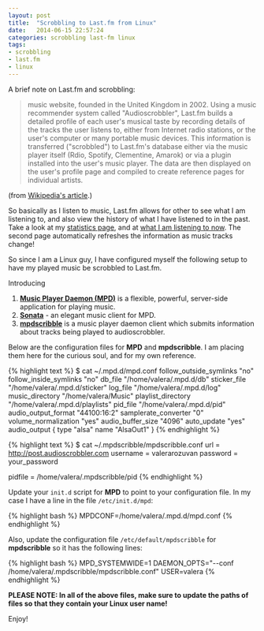 ```yaml
---
layout: post
title:  "Scrobbling to Last.fm from Linux"
date:   2014-06-15 22:57:24
categories: scrobbling last-fm linux
tags:
- scrobbling
- last.fm
- linux
---
```


A brief note on Last.fm and scrobbling:

> music website, founded in the United Kingdom in 2002. Using a music
recommender system called "Audioscrobbler", Last.fm builds a detailed
profile of each user's musical taste by recording details of the tracks
the user listens to, either from Internet radio stations, or the user's
computer or many portable music devices. This information is transferred
("scrobbled") to Last.fm's database either via the music player itself
(Rdio, Spotify, Clementine, Amarok) or via a plugin installed into the
user's music player. The data are then displayed on the user's profile
page and compiled to create reference pages for individual artists.

(from [Wikipedia's article](http://en.wikipedia.org/wiki/Last.fm).)

So basically as I listen to music, Last.fm allows for other to see
what I am listening to, and also view the history of what I have listened
to in the past. Take a look at my
[statistics page](http://www.last.fm/user/valerarozuvan), and at
[what I am listening to now](http://www.last.fm/user/valerarozuvan/now). The
second page automatically refreshes the information as music tracks change!

So since I am a Linux guy, I have configured myself the following setup to
have my played music be scrobbled to Last.fm.

Introducing

1. **[Music Player Daemon (MPD)](http://mpd.wikia.com/wiki/Music_Player_Daemon_Wiki)**
is a flexible, powerful, server-side application for playing music.
2. **[Sonata](https://github.com/multani/sonata)** - an elegant music client for MPD.
3. **[mpdscribble](http://www.ohloh.net/p/mpdscribble)** is a music player daemon
client which submits information about tracks being played to audioscrobbler.

Below are the configuration files for **MPD** and **mpdscribble**. I am placing
them here for the curious soul, and for my own reference.

{% highlight text %}
$ cat ~/.mpd.d/mpd.conf
follow_outside_symlinks "no"
follow_inside_symlinks "no"
db_file "/home/valera/.mpd.d/db"
sticker_file "/home/valera/.mpd.d/sticker"
log_file "/home/valera/.mpd.d/log"
music_directory "/home/valera/Music"
playlist_directory "/home/valera/.mpd.d/playlists"
pid_file "/home/valera/.mpd.d/pid"
audio_output_format "44100:16:2"
samplerate_converter "0"
volume_normalization "yes"
audio_buffer_size "4096"
auto_update "yes"
audio_output {
    type "alsa"
    name "AlsaOut1"
}
{% endhighlight %}

{% highlight text %}
$ cat ~/.mpdscribble/mpdscribble.conf
url = http://post.audioscrobbler.com
username = valerarozuvan
password = your_password

pidfile = /home/valera/.mpdscribble/pid
{% endhighlight %}

Update your `init.d` script for **MPD** to point to your configuration file.
In my case I have a line in the file `/etc/init.d/mpd`:

{% highlight bash %}
MPDCONF=/home/valera/.mpd.d/mpd.conf
{% endhighlight %}

Also, update the configuration file `/etc/default/mpdscribble` for
**mpdscribble** so it has the following lines:

{% highlight bash %}
MPD_SYSTEMWIDE=1
DAEMON_OPTS="--conf /home/valera/.mpdscribble/mpdscribble.conf"
USER=valera
{% endhighlight %}

**PLEASE NOTE: In all of the above files, make sure to update the paths
of files so that they contain your Linux user name!**

Enjoy!
